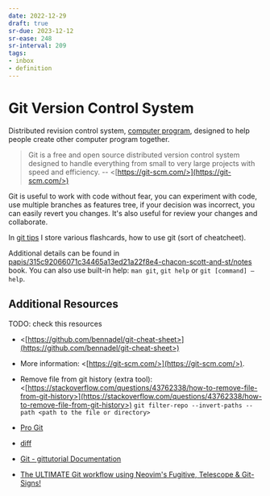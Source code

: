 ```yaml
---
date: 2022-12-29
draft: true
sr-due: 2023-12-12
sr-ease: 248
sr-interval: 209
tags:
- inbox
- definition
---
```


# Git Version Control System

Distributed revision control system, [computer program](./computer%20program.md), designed to help
people create other computer program together.

> Git is a free and open source distributed version control system designed to
> handle everything from small to very large projects with speed and efficiency.
> -- <[https://git-scm.com/>](https://git-scm.com/>)

Git is useful to work with code without fear, you can experiment with code, use
multiple branches as features tree, if your decision was incorrect, you can
easily revert you changes. It's also useful for review your changes and
collaborate.

In [git tips](./git%20tips.md) I store various flashcards, how to use git (sort of cheatcheet).

Additional details can be found in
[papis/315c92066071c34465a13ed21a22f8e4-chacon-scott-and-st/notes](/not_created.md) book. You
can also use built-in help: `man git`, `git help` or `git [command] –help`.

## Additional Resources

TODO: check this resources


- <[https://github.com/bennadel/git-cheat-sheet>](https://github.com/bennadel/git-cheat-sheet>)
- More information: <[https://git-scm.com/>](https://git-scm.com/>).
- Remove file from git history (extra tool):
  <[https://stackoverflow.com/questions/43762338/how-to-remove-file-from-git-history>](https://stackoverflow.com/questions/43762338/how-to-remove-file-from-git-history>)
  `git filter-repo --invert-paths --path <path to the file or directory>`

- [Pro Git](/not_created.md)
- [diff](./diff.md)
- [Git - gittutorial Documentation](https://git-scm.com/docs/gittutorial)
- [The ULTIMATE Git workflow using Neovim's Fugitive, Telescope & Git-Signs!](https://www.youtube.com/watch?v=IyBAuDPzdFY)